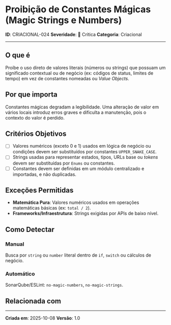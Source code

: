 # Proibição de Constantes Mágicas (Magic Strings e Numbers)

**ID**: CRIACIONAL-024
**Severidade**: 🔴 Crítica
**Categoria**: Criacional

---

## O que é

Proíbe o uso direto de valores literais (números ou strings) que possuam um significado contextual ou de negócio (ex: códigos de status, limites de tempo) em vez de constantes nomeadas ou *Value Objects*.

## Por que importa

Constantes mágicas degradam a legibilidade. Uma alteração de valor em vários locais introduz erros graves e dificulta a manutenção, pois o contexto do valor é perdido.

## Critérios Objetivos

- [ ] Valores numéricos (exceto 0 e 1) usados em lógica de negócio ou condições devem ser substituídos por constantes `UPPER_SNAKE_CASE`.
- [ ] Strings usadas para representar estados, tipos, URLs base ou *tokens* devem ser substituídas por `Enums` ou constantes.
- [ ] Constantes devem ser definidas em um módulo centralizado e importadas, e não duplicadas.

## Exceções Permitidas

- **Matemática Pura**: Valores numéricos usados em operações matemáticas básicas (ex: `total / 2`).
- **Frameworks/Infraestrutura**: Strings exigidas por APIs de baixo nível.

## Como Detectar

### Manual

Busca por `string` ou `number` literal dentro de `if`, `switch` ou cálculos de negócio.

### Automático

SonarQube/ESLint: `no-magic-numbers`, `no-magic-strings`.

## Relacionada com


---

**Criada em**: 2025-10-08
**Versão**: 1.0

